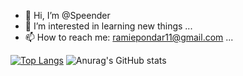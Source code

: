 - 👋 Hi, I’m @Speender
- 👀 I’m interested in learning new things ...
- 📫 How to reach me: ramiepondar11@gmail.com ...

[![Top Langs](https://github-readme-stats.vercel.app/api/top-langs/?username=Speender&layout=donut-vertical)](https://github.com/Speender/github-readme-stats)
![Anurag's GitHub stats](https://github-readme-stats.vercel.app/api?username=Speender&hide=contribs,prs)
